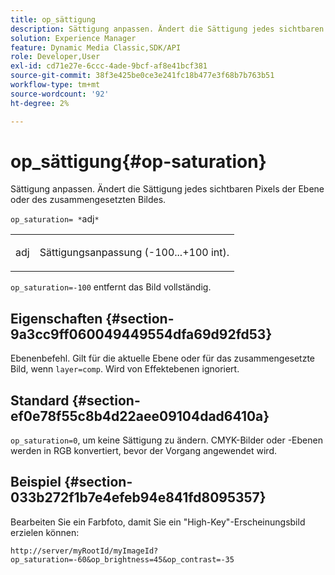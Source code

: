 ```yaml
---
title: op_sättigung
description: Sättigung anpassen. Ändert die Sättigung jedes sichtbaren Pixels der Ebene oder des zusammengesetzten Bildes.
solution: Experience Manager
feature: Dynamic Media Classic,SDK/API
role: Developer,User
exl-id: cd71e27e-6ccc-4ade-9bcf-af8e41bcf381
source-git-commit: 38f3e425be0ce3e241fc18b477e3f68b7b763b51
workflow-type: tm+mt
source-wordcount: '92'
ht-degree: 2%

---
```


# op_sättigung{#op-saturation}

Sättigung anpassen. Ändert die Sättigung jedes sichtbaren Pixels der Ebene oder des zusammengesetzten Bildes.

`op_saturation= *`adj`*`

<table id="simpletable_5F118A28FE674B06A16F6F19C56B4594"> 
 <tr class="strow"> 
  <td class="stentry"> <p><span class="varname"> adj</span> </p> </td> 
  <td class="stentry"> <p>Sättigungsanpassung (-100...+100 int). </p></td> 
 </tr> 
</table>

`op_saturation=-100` entfernt das Bild vollständig.

## Eigenschaften {#section-9a3cc9ff060049449554dfa69d92fd53}

Ebenenbefehl. Gilt für die aktuelle Ebene oder für das zusammengesetzte Bild, wenn `layer=comp`. Wird von Effektebenen ignoriert.

## Standard {#section-ef0e78f55c8b4d22aee09104dad6410a}

`op_saturation=0`, um keine Sättigung zu ändern. CMYK-Bilder oder -Ebenen werden in RGB konvertiert, bevor der Vorgang angewendet wird.

## Beispiel {#section-033b272f1b7e4efeb94e841fd8095357}

Bearbeiten Sie ein Farbfoto, damit Sie ein &quot;High-Key&quot;-Erscheinungsbild erzielen können:

`http://server/myRootId/myImageId?op_saturation=-60&op_brightness=45&op_contrast=-35`
